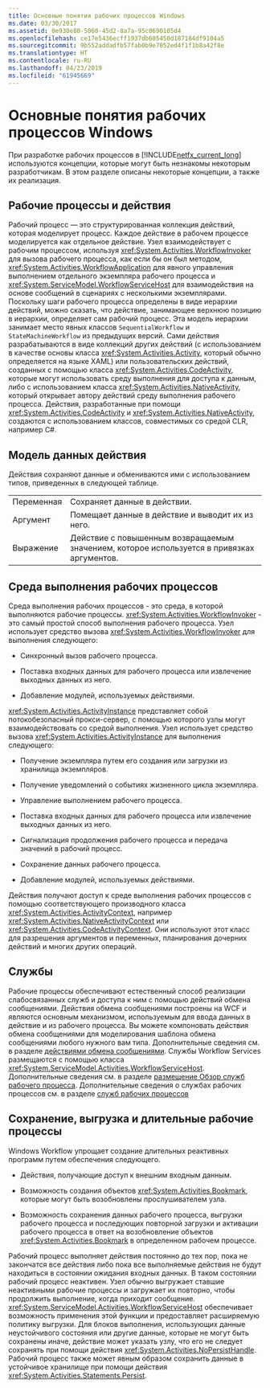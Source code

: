 ```yaml
---
title: Основные понятия рабочих процессов Windows
ms.date: 03/30/2017
ms.assetid: 0e930e80-5060-45d2-8a7a-95c0690105d4
ms.openlocfilehash: ce17e5436ecff1937db605450d187184df9104a5
ms.sourcegitcommit: 9b552addadfb57fab0b9e7852ed4f1f1b8a42f8e
ms.translationtype: HT
ms.contentlocale: ru-RU
ms.lasthandoff: 04/23/2019
ms.locfileid: "61945669"
---
```

# <a name="fundamental-windows-workflow-concepts"></a>Основные понятия рабочих процессов Windows
При разработке рабочих процессов в [!INCLUDE[netfx_current_long](../../../includes/netfx-current-long-md.md)] используются концепции, которые могут быть незнакомы некоторым разработчикам. В этом разделе описаны некоторые концепции, а также их реализация.  
  
## <a name="workflows-and-activities"></a>Рабочие процессы и действия  
 Рабочий процесс ― это структурированная коллекция действий, которая моделирует процесс. Каждое действие в рабочем процессе моделируется как отдельное действие. Узел взаимодействует с рабочим процессом, используя <xref:System.Activities.WorkflowInvoker> для вызова рабочего процесса, как если бы он был методом, <xref:System.Activities.WorkflowApplication> для явного управления выполнением отдельного экземпляра рабочего процесса и <xref:System.ServiceModel.WorkflowServiceHost> для взаимодействия на основе сообщений в сценариях с несколькими экземплярами. Поскольку шаги рабочего процесса определены в виде иерархии действий, можно сказать, что действие, занимающее верхнюю позицию в иерархии, определяет сам рабочий процесс. Эта модель иерархии занимает место явных классов `SequentialWorkflow` и `StateMachineWorkflow` из предыдущих версий. Сами действия разрабатываются в виде коллекций других действий (с использованием в качестве основы класса <xref:System.Activities.Activity>, который обычно определяется на языке XAML) или пользовательских действий, созданных с помощью класса <xref:System.Activities.CodeActivity>, которые могут использовать среду выполнения для доступа к данным, либо с использованием класса <xref:System.Activities.NativeActivity>, который открывает автору действий среду выполнения рабочего процесса. Действия, разработанные при помощи <xref:System.Activities.CodeActivity> и <xref:System.Activities.NativeActivity>, создаются с использованием классов, совместимых со средой CLR, например C#.  
  
## <a name="activity-data-model"></a>Модель данных действия  
 Действия сохраняют данные и обмениваются ими с использованием типов, приведенных в следующей таблице.  
  
|||  
|-|-|  
|Переменная|Сохраняет данные в действии.|  
|Аргумент|Помещает данные в действие и выводит их из него.|  
|Выражение|Действие с повышенным возвращаемым значением, которое используется в привязках аргументов.|  
  
## <a name="workflow-runtime"></a>Среда выполнения рабочих процессов  
 Среда выполнения рабочих процессов - это среда, в которой выполняются рабочие процессы. <xref:System.Activities.WorkflowInvoker> - это самый простой способ выполнения рабочего процесса. Узел использует средство вызова <xref:System.Activities.WorkflowInvoker> для выполнения следующего:  
  
- Синхронный вызов рабочего процесса.  
  
- Поставка входных данных для рабочего процесса или извлечение выходных данных из него.  
  
- Добавление модулей, используемых действиями.  
  
 <xref:System.Activities.ActivityInstance> представляет собой потокобезопасный прокси-сервер, с помощью которого узлы могут взаимодействовать со средой выполнения. Узел использует средство вызова <xref:System.Activities.ActivityInstance> для выполнения следующего:  
  
- Получение экземпляра путем его создания или загрузки из хранилища экземпляров.  
  
- Получение уведомлений о событиях жизненного цикла экземпляра.  
  
- Управление выполнением рабочего процесса.  
  
- Поставка входных данных для рабочего процесса или извлечение выходных данных из него.  
  
- Сигнализация продолжения рабочего процесса и передача значений в рабочий процесс.  
  
- Сохранение данных рабочего процесса.  
  
- Добавление модулей, используемых действиями.  
  
 Действия получают доступ к среде выполнения рабочих процессов с помощью соответствующего производного класса <xref:System.Activities.ActivityContext>, например <xref:System.Activities.NativeActivityContext> или <xref:System.Activities.CodeActivityContext>. Они используют этот класс для разрешения аргументов и переменных, планирования дочерних действий и многих других операций.  
  
## <a name="services"></a>Службы  
 Рабочие процессы обеспечивают естественный способ реализации слабосвязанных служб и доступа к ним с помощью действий обмена сообщениями. Действия обмена сообщениями построены на WCF и являются основным механизмом, используемым для ввода данных в действие и из рабочего процесса. Вы можете компоновать действия обмена сообщениями для моделирования шаблона обмена сообщениями любого нужного вам типа. Дополнительные сведения см. в разделе [действиями обмена сообщениями](../wcf/feature-details/messaging-activities.md). Службы Workflow Services размещаются с помощью класса <xref:System.ServiceModel.Activities.WorkflowServiceHost>. Дополнительные сведения см. в разделе [размещение Обзор служб рабочего процесса](../wcf/feature-details/hosting-workflow-services-overview.md). Дополнительные сведения о службах рабочих процессов см. в разделе [служб рабочих процессов](../wcf/feature-details/workflow-services.md)  
  
## <a name="persistence-unloading-and-long-running-workflows"></a>Сохранение, выгрузка и длительные рабочие процессы  
 Windows Workflow упрощает создание длительных реактивных программ путем обеспечения следующего.  
  
- Действия, получающие доступ к внешним входным данным.  
  
- Возможность создания объектов <xref:System.Activities.Bookmark>, которые могут быть возобновлены прослушивателем узла.  
  
- Возможность сохранения данных рабочего процесса, выгрузки рабочего процесса и последующих повторной загрузки и активации рабочего процесса в ответ на возобновление объектов <xref:System.Activities.Bookmark> в определенном рабочем процессе.  
  
 Рабочий процесс выполняет действия постоянно до тех пор, пока не закончатся все действия либо пока все выполняемые действия не будут находиться в состоянии ожидания входных данных. В таком состоянии рабочий процесс неактивен. Узел обычно выгружает ставшие неактивными рабочие процессы и загружает их повторно, чтобы продолжить выполнение, когда приходит сообщение. <xref:System.ServiceModel.Activities.WorkflowServiceHost> обеспечивает возможность применения этой функции и предоставляет расширяемую политику выгрузки. Для блоков выполнения, использующих данные неустойчивого состояния или другие данные, которые не могут быть сохранены иначе, действие может указать узлу, что его не следует сохранять при помощи действия <xref:System.Activities.NoPersistHandle>. Рабочий процесс также может явным образом сохранить данные в устойчивое хранилище при помощи действия <xref:System.Activities.Statements.Persist>.
